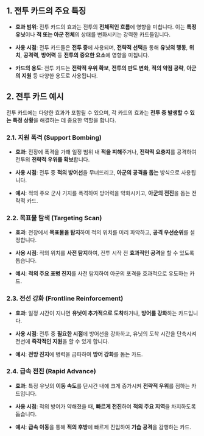 ## 1. 전투 카드의 주요 특징

- **효과 범위**: 전투 카드의 효과는 전투의 **전체적인 흐름**에 영향을 미칩니다. 이는 **특정 유닛**이나 **적 또는 아군 전체**의 상태를 변화시키는 강력한 카드들입니다.
    
- **사용 시점**: 전투 카드들은 **전투 중**에 사용되며, **전략적 선택**을 통해 **유닛의 행동**, **위치**, **공격력**, **방어력** 등 **전투의 중요한 요소**에 영향을 미칩니다.
    
- **카드의 용도**: 전투 카드는 **전략적 우위 확보**, **전투의 판도 변화**, **적의 약점 공략**, **아군의 지원** 등 다양한 용도로 사용됩니다.
    

## 2. 전투 카드 예시

전투 카드에는 다양한 효과가 포함될 수 있으며, 각 카드의 효과는 **전투 중 발생할 수 있는 특정 상황**을 해결하는 데 중요한 역할을 합니다.

### 2.1. 지원 폭격 (Support Bombing)

- **효과**: 전장에 폭격을 가해 일정 범위 내 **적을 피해**주거나, **전략적 요충지**를 공격하여 전투의 **전략적 우위를 확보**합니다.
    
- **사용 시점**: 전투 중 **적의 방어선**을 무너뜨리고, **아군의 공격을 돕는** 방식으로 사용됩니다.
    
- **예시**: 적의 주요 군사 기지를 폭격하여 방어력을 약화시키고, **아군의 전진**을 돕는 전략적 카드.
    

### 2.2. 목표물 탐색 (Targeting Scan)

- **효과**: 전장에서 **목표물을 탐지**하여 적의 위치를 미리 파악하고, **공격 우선순위**를 설정합니다.
    
- **사용 시점**: 적의 위치를 **사전 탐지**하여, 전투 시작 전 **효과적인 공격**을 할 수 있도록 돕습니다.
    
- **예시**: **적의 주요 포병 진지**를 사전 탐지하여 아군의 포격을 효과적으로 유도하는 카드.
    

### 2.3. 전선 강화 (Frontline Reinforcement)

- **효과**: 일정 시간이 지나면 **유닛이 추가적으로 도착**하거나, **방어를 강화**하는 카드입니다.
    
- **사용 시점**: 전투 중 **필요한 시점**에 방어선을 강화하고, 유닛의 도착 시간을 단축시켜 전선에 **즉각적인 지원**을 할 수 있게 합니다.
    
- **예시**: **전방 진지**에 병력을 급파하여 **방어 강화**를 돕는 카드.
    

### 2.4. 급속 전진 (Rapid Advance)

- **효과**: 특정 유닛의 **이동 속도**를 단시간 내에 크게 증가시켜 **전략적 우위**를 점하는 카드입니다.
    
- **사용 시점**: 적의 방어가 약해졌을 때, **빠르게 전진**하여 **적의 주요 지역**을 차지하도록 돕습니다.
    
- **예시**: **급속 이동**을 통해 **적의 후방**에 빠르게 진입하여 **기습 공격**을 감행하는 카드.